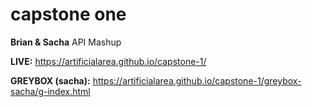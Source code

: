 # capstone one

**Brian & Sacha** API Mashup 

**LIVE:** https://artificialarea.github.io/capstone-1/

**GREYBOX (sacha):** https://artificialarea.github.io/capstone-1/greybox-sacha/g-index.html
